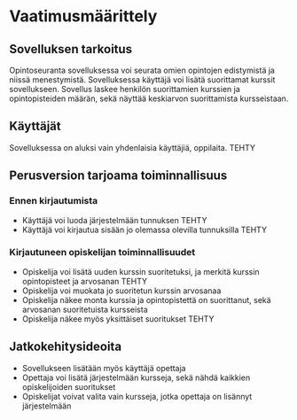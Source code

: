 # Vaatimusmäärittely

## Sovelluksen tarkoitus

Opintoseuranta sovelluksessa voi seurata omien opintojen edistymistä ja niissä menestymistä. Sovelluksessa käyttäjä voi lisätä suorittamat kurssit sovellukseen. Sovellus laskee henkilön suorittamien kurssien ja opintopisteiden määrän, sekä näyttää keskiarvon suorittamista kursseistaan.

## Käyttäjät

Sovelluksessa on aluksi vain yhdenlaisia käyttäjiä, oppilaita. TEHTY

## Perusversion tarjoama toiminnallisuus

### Ennen kirjautumista

- Käyttäjä voi luoda järjestelmään tunnuksen TEHTY
- Käyttäjä voi kirjautua sisään jo olemassa olevilla tunnuksilla TEHTY

### Kirjautuneen opiskelijan toiminnallisuudet

- Opiskelija voi lisätä uuden kurssin suoritetuksi, ja merkitä kurssin opintopisteet ja arvosanan TEHTY
- Opiskelija voi muokata jo suoritetun kurssin arvosanaa
- Opiskelija näkee monta kurssia ja opintopistettä on suorittanut, sekä arvosanan suoritetuista kursseista
- Opiskelija näkee myös yksittäiset suoritukset TEHTY

## Jatkokehitysideoita

- Sovellukseen lisätään myös käyttäjä opettaja
- Opettaja voi lisätä järjestelmään kursseja, sekä nähdä kaikkien opiskelijoiden suoritukset
- Opiskelijat voivat valita vain kursseja, jotka opettaja on lisännyt järjestelmään
